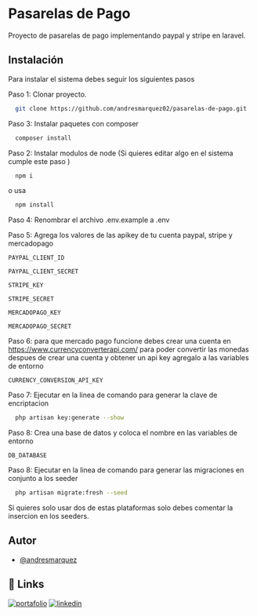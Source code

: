 
# Pasarelas de Pago

Proyecto de pasarelas de pago implementando paypal y stripe en laravel.

## Instalación

Para instalar el sistema debes seguir los siguientes pasos

Paso 1: Clonar proyecto.

```bash
  git clone https://github.com/andresmarquez02/pasarelas-de-pago.git
```

Paso 3: Instalar paquetes con composer

```bash
  composer install
```

Paso 2: Instalar modulos de node (Si quieres editar algo en el sistema cumple este paso
)

```bash
  npm i
```

o usa

```bash
  npm install
```

Paso 4: Renombrar el archivo .env.example a .env

Paso 5: Agrega los valores de las apikey de tu cuenta paypal, stripe y mercadopago

`PAYPAL_CLIENT_ID`

`PAYPAL_CLIENT_SECRET`

`STRIPE_KEY`

`STRIPE_SECRET`

`MERCADOPAGO_KEY`

`MERCADOPAGO_SECRET`

Paso 6: para que mercado pago funcione debes crear una cuenta en https://www.currencyconverterapi.com/ para poder convertir las monedas despues de crear una cuenta y obtener un api key agregalo a las variables de entorno

`CURRENCY_CONVERSION_API_KEY`

Paso 7: Ejecutar en la linea de comando para generar la clave de encriptacion

```bash
  php artisan key:generate --show
```

Paso 8: Crea una base de datos y coloca el nombre en las variables de entorno

`DB_DATABASE`

Paso 8: Ejecutar en la linea de comando para generar las migraciones en conjunto a los seeder

```bash
  php artisan migrate:fresh --seed
```

Si quieres solo usar dos de estas plataformas solo debes comentar la insercion en los seeders.

## Autor

- [@andresmarquez](https://www.github.com/andresmarquez02)

## 🔗 Links
[![portafolio](https://img.shields.io/badge/my_portfolio-000?style=for-the-badge&logo=ko-fi&logoColor=white)](https://andresmarquez02.github.io/andres/)
[![linkedin](https://img.shields.io/badge/linkedin-0A66C2?style=for-the-badge&logo=linkedin&logoColor=white)](https://www.linkedin.com/in/andres-marquez-02/)


